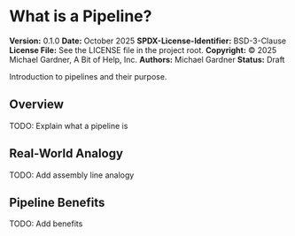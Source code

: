# What is a Pipeline?

**Version:** 0.1.0
**Date:** October 2025
**SPDX-License-Identifier:** BSD-3-Clause
**License File:** See the LICENSE file in the project root.
**Copyright:** © 2025 Michael Gardner, A Bit of Help, Inc.
**Authors:** Michael Gardner
**Status:** Draft

Introduction to pipelines and their purpose.

## Overview

TODO: Explain what a pipeline is

## Real-World Analogy

TODO: Add assembly line analogy

## Pipeline Benefits

TODO: Add benefits
